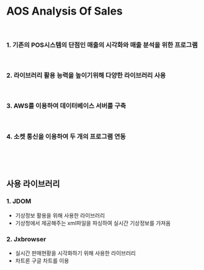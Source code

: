 AOS Analysis Of Sales
============
<br>
<h3>1. 기존의 POS시스템의 단점인 매출의 시각화와 매출 분석을 위한 프로그램</h3><br>
<h3> 2. 라이브러리 활용 능력을 높이기위해 다양한 라이브러리 사용</h3><br>
<h3> 3. AWS를 이용하여 데이터베이스 서버를 구축</h3><br>
<h3> 4. 소켓 통신을 이용하여 두 개의 프로그램 연동</h3><br>
<br><br>

## 사용 라이브러리
### 1. JDOM <br>
- 기상정보 활용을 위해 사용한 라이브러리
- 기상청에서 제공해주는 xml파일을 파싱하여 실시간 기상정보를 가져옴

### 2. Jxbrowser
- 실시간 판매현황을 시각화하기 위해 사용한 라이브러리
- 차트론 구글 차트를 이용




